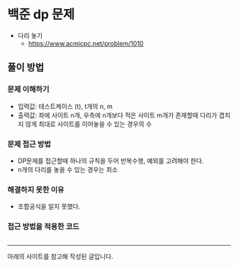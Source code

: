 # 백준 dp 문제

- 다리 놓기
  - https://www.acmicpc.net/problem/1010

## 풀이 방법

### 문제 이해하기

- 입력값: 테스트케이스 (t), t개의 n, m
- 출력값: 좌에 사이트 n개, 우측에 n개보다 적은 사이트 m개가 존재할때 다리가 겹치지 않게 최대로 사이트를 이어놓을 수 있는 경우의 수

### 문제 접근 방법

- DP문제를 접근할때 하나의 규칙을 두어 반복수행, 예외를 고려해야 한다.
- n개의 다리를 놓을 수 있는 경우는 최소

### 해결하지 못한 이유

- 조합공식을 알지 못했다.

### 접근 방법을 적용한 코드

```java

```

<!-- ### 구현 배경 지식 -->

<!--

### 문제를 해결한 코드

```java

```

### 문제를 해결한 방법 -->

---

아래의 사이트를 참고해 작성된 글입니다.
